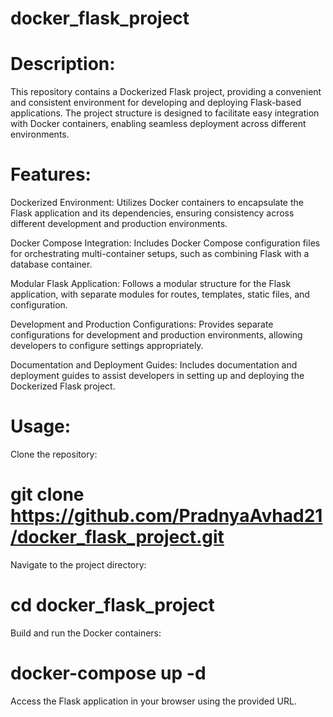 # docker_flask_project
# Description:
This repository contains a Dockerized Flask project, providing a convenient and consistent environment for developing and deploying Flask-based applications. The project structure is designed to facilitate easy integration with Docker containers, enabling seamless deployment across different environments.

# Features:
Dockerized Environment: Utilizes Docker containers to encapsulate the Flask application and its dependencies, ensuring consistency across different development and production environments.

Docker Compose Integration: Includes Docker Compose configuration files for orchestrating multi-container setups, such as combining Flask with a database container.

Modular Flask Application: Follows a modular structure for the Flask application, with separate modules for routes, templates, static files, and configuration.

Development and Production Configurations: Provides separate configurations for development and production environments, allowing developers to configure settings appropriately.

Documentation and Deployment Guides: Includes documentation and deployment guides to assist developers in setting up and deploying the Dockerized Flask project.

# Usage:
Clone the repository:

# git clone https://github.com/PradnyaAvhad21/docker_flask_project.git⁠

Navigate to the project directory:

# cd docker_flask_project

Build and run the Docker containers:

# docker-compose up -d

Access the Flask application in your browser using the provided URL.
